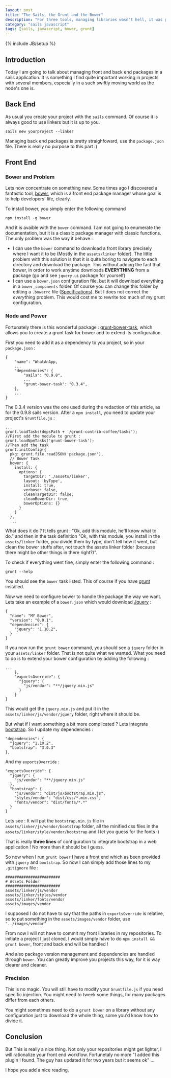 ```yaml
---
layout: post
title: "The Sails, the Grunt and the Bower"
description: "For three tools, managing libraries wasn't hell, it was practice"
category: "sails javascript"
tags: [sails, javascript, bower, grunt]
---
```

{% include JB/setup %}

## Introduction

Today I am going to talk about managing front and back end packages in a sails application. It is something I find quite important working in projects with several members, especially in a such swiftly moving world as the node's one is.

## Back End

As usual you create your project with the `sails` command. Of course it is always good to use linkers but it is up to you.

    sails new yourproject --linker

Managing back end packages is pretty straighfoward, use the `package.json` file. There is really no purpose to this part :)

## Front End

### Bower and Problem

Lets now concentrate on something new. Some times ago I discovered a fantastic tool, [bower](http://bower.io/), which is a front end package manager whose goal is to help developers' life, clearly.

To install bower, you simply enter the following command

    npm install -g bower

And it is avaible with the `bower` command. I am not going to enumerate the documentation, but it is a classic package manager with classic functions. The only problem was the way it behave :

* I can use the `bower` command to download a front library precisely where I want it to be (Mostly in the `assets/linker` folder). The little problem with this solution is that it is quite boring to navigate to each directory and download the package. This without adding the fact that bower, in order to work anytime downloads **EVERYTHING** from a package (go and see `jquery.ui` package for yourself)
* I can use a `bower.json` configuration file, but it will download everything in a `bower_components` folder. Of course you can change this folder by editing a `.bowerrc` file ([Specifications](https://docs.google.com/document/d/1APq7oA9tNao1UYWyOm8dKqlRP2blVkROYLZ2fLIjtWc/edit#)). But I does not correct the *everything* problem. This would cost me to rewrite too much of my grunt configuration.

### Node and Power

Fortunately there is this wonderful package : [grunt-bower-task](https://github.com/yatskevich/grunt-bower-task), which allows you to create a grunt task for bower and to extend its configuration.

First you need to add it as a dependency to you project, so in your `package.json` :

    {
        "name": "WhatAnApp,
        ...
        "dependencies": {
            "sails": "0.9.8",
            ...
            "grunt-bower-task": "0.3.4",
        },
        ...
    }

The 0.3.4 version was the one used during the redaction of this article, as for the 0.9.8 sails version. After a `npm install`, you need to update your project's `Gruntfile.js` :

    ...
    grunt.loadTasks(depsPath + '/grunt-contrib-coffee/tasks');
    //First add the module to grunt :
    grunt.loadNpmTasks('grunt-bower-task');
    //Then add the task
    grunt.initConfig({
      pkg: grunt.file.readJSON('package.json'),
      // Bower Task
      bower: {
        install: {
          options: {
            targetDir: './assets/linker',
            layout: 'byType',
            install: true,
            verbose: false,
            cleanTargetDir: false,
            cleanBowerDir: true,
            bowerOptions: {}
          }
        }
      },
      ...

What does it do ? It tells  grunt : "Ok, add this module, he'll know what to do." and then in the task definition "Ok, with this module, you install in the `assets/linker` folder, you divide them by type, don't tell how it went, but clean the bower stuffs after, not touch the assets linker folder (because there might be other things in there right?)".

To check if everything went fine, simply enter the following command :

    grunt --help

You should see the `bower` task listed. This of course if you have [grunt](http://gruntjs.com/) installed.

Now we need to configure bower to handle the package the way we want. Lets take an example of a `bower.json` which would download [Jquery](http://jquery.com/) :

    {
      "name": "MY Bower",
      "version": "0.0.1",
      "dependencies": {
        "jquery": "1.10.2",
      }
    }

If you now run the `grunt bower` command, you should see a `jquery` folder in your `assets/linker` folder. That is not quite what we wanted. What you need to do is to extend your bower configuration by adding the following :

    ...
        },
        "exportsOverride": {
          "jquery": {
            "js/vendor": "**/jquery.min.js"
          }
        }
    }

This would get the `jquery.min.js` and put it in the `assets/linker/js/vendor/jquery` folder, right where it should be.

But what if I want something a bit more complicated ? Lets integrate [bootstrap](http;//getboostrap.com). So I update my dependencies : 

    "dependencies": {
      "jquery": "1.10.2",
      "bootstrap": "3.0.3" 
    },

And my `exportsOverride` :

    "exportsOverride": {
      "jquery": {
        "js/vendor": "**/jquery.min.js"
      },
      "bootstrap": {
        "js/vendor": "dist/js/bootstrap.min.js",
        "styles/vendor": "dist/css/*.min.css",
        "fonts/vendor": "dist/fonts/*.*"
      }
    }

Lets see : It will put the `bootstrap.min.js` file in `assets/linker/js/vendor/bootstrap` folder, all the minified css files in the `assets/linker/style/vendor/bootstrap` and I let you guess for the fonts :)

That is really **three lines** of configuration to integrate bootstrap in a web application ! No more than it should be I guess.

So now when I run `grunt bower` I have a front end which as been provided with `jquery` and `bootstrap`. So now I can simply add those lines to my `.gitignore` file :

    ########################
    # Assets Folder
    ########################
    assets/linker/js/vendor
    assets/linker/styles/vendor
    assets/linker/fonts/vendor
    assets/images/vendor

I supposed I do not have to say that the paths in `exportsOverride` is relative, so to put something in the `assets/images/vendor` folder, use `"../images/vendor"`

From now I will not have to commit my front libraries in my repositories. To initiate a project I just cloned, I would simply have to do `npm install && grunt bower`, front and back end will be handled !

And also package version management and dependencies are handled through `bower`. You can greatly improve you projects this way, for it is way clearer and cleaner.

### Precision

This is no magic. You will still have to modify your `Gruntfile.js` if you need specific injection. You might need to tweek some things, for many packages differ from each others.

You might sometimes need to do a `grunt bower` on a library without any configuration just to download the whole thing, some you'd know how to divide it.

## Conclusion

But This is really a nice thing. Not only your repositories might get lighter, I will rationalize your front end workflow. Fortunetaly no more "I added this plugin I found. The guy has updated it for two years but it seems ok" ...

I hope you add a nice reading.


